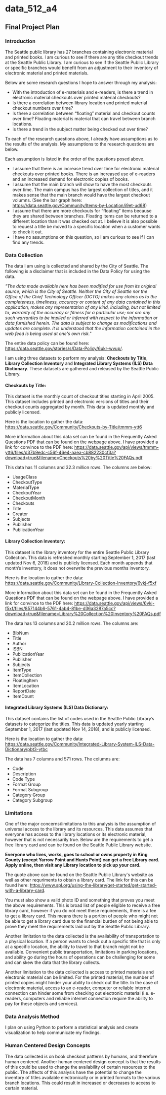 # data_512_a4
## Final Project Plan

### Introduction
The Seattle public library has 27 branches containing electronic material and printed books. I am curious to see if there are any title checkout trends at the Seattle Public Library. I am curious to see if the Seattle Public Library or specific branches would benefit from an adjustment to their inventory of electronic material and printed materials.

Below are some research questions I hope to answer through my analysis: 
* With the introduction of e-materials and e-readers, is there a trend in electronic material checkouts over printed material checkouts?
*	Is there a correlation between library location and printed material checkout numbers over time?
*	Is there a correlation between “floating” material and checkout counts over time? Floating material is material that can travel between branch locations.
*	Is there a trend in the subject matter being checked out over time? 

To each of the research questions above, I already have assumptions as to the results of the analysis. My assumptions to the research questions are below. 

Each assumption is listed in the order of the questions posed above.
*	I assume that there is an increase trend over time for electronic material checkouts over printed books. There is an increased use of e-readers and an increased demand for electronic copies of books.
*	I assume that the main branch will show to have the most checkouts over time. The main campus has the largest collection of titles, and it makes sense that the main branch would have the largest checkout volumns. (See the bar graph here: https://data.seattle.gov/Community/Items-by-Location/i9et-ud68)
*	I assume that there are more checkouts for “floating” items because they are shared between branches. Floating items can be returned to a different location than it was checked out at. I believe it is also possible to request a title be moved to a specific location when a customer wants to check it out.
*	I have no assumptions on this question, so I am curious to see if I can find any trends. 

### Data Collection
The data I am using is collected and shared by the City of Seattle. The following is a disclaimer that is included in the Data Policy for using the data.

 *"The data made available here has been modified for use from its original source, which is the City of Seattle. Neither the City of Seattle nor the Office of the Chief Technology Officer (OCTO) makes any claims as to the completeness, timeliness, accuracy or content of any data contained in this application; makes any representation of any kind, including, but not limited to, warranty of the accuracy or fitness for a particular use; nor are any such warranties to be implied or inferred with respect to the information or data furnished herein. The data is subject to change as modifications and updates are complete. It is understood that the information contained in the web feed is being used at one's own risk."*
 
The entire data policy can be found here: https://data.seattle.gov/stories/s/Data-Policy/6ukr-wvup/.

I am using three datasets to perform my analysis: **Checkouts by Title**, **Library Collection Inventory** and **Integrated Library Systems (ILS) Data Dictionary**. These datasets are gathered and released by the Seattle Public Library.
#### Checkouts by Title:
This dataset is the monthly count of checkout titles starting in April 2005. This dataset includes printed and electronic versions of titles and their checkout counts aggregated by month. This data is updated monthly and publicly licensed. 

Here is the location to gather the data: https://data.seattle.gov/Community/Checkouts-by-Title/tmmm-ytt6

More information about this data set can be found in the Frequently Asked Questions PDF that can be found on the webpage above. I have provided a link for convince to the PDF here: https://data.seattle.gov/api/views/tmmm-ytt6/files/d37b9edc-c56f-46e4-aaea-cb882230cf3a?download=true&filename=Checkouts%20by%20Title%20FAQs.pdf

This data has 11 columns and 32.3 million rows. The columns are below:
+ UsageClass
+	CheckoutType
+	MaterialType
+	CheckoutYear
+	CheckoutMonth
+	Checkouts
+	Title
+	Creator
+	Subjects
+ Publisher
+ PublicationYear

#### Library Collection Inventory:
This dataset is the library inventory for the entire Seattle Public Library Collection. This data is refreshed monthly starting September 1, 2017 (last updated Nov 6, 2018) and is publicly licensed. Each month appends that month’s inventory, it does not overwrite the previous months inventory.

Here is the location to gather the data: https://data.seattle.gov/Community/Library-Collection-Inventory/6vkj-f5xf

More information about this data set can be found in the Frequently Asked Questions PDF that can be found on the webpage above. I have provided a link for convince to the PDF here: https://data.seattle.gov/api/views/6vkj-f5xf/files/857144b6-5761-4ab4-81be-d36a3287a5cc?download=true&filename=Library%20Collection%20Inventory%20FAQs.pdf

The data has 13 columns and 20.2 million rows. The columns are: 
+	BibNum
+	Title
+	Author
+	ISBN
+	PublicationYear
+	Publisher
+	Subjects
+	ItemType
+	ItemCollection
+	FloatingItem
+	ItemLocation
+	ReportDate
+	ItemCount

#### Integrated Library Systems (ILS) Data Dictionary:
This dataset contains the list of codes used in the Seattle Public Library’s datasets to categorize the titles. This data is updated yearly starting September 1, 2017 (last updated Nov 14, 2018), and is publicly licensed. 

Here is the location to gather the data: https://data.seattle.gov/Community/Integrated-Library-System-ILS-Data-Dictionary/pbt3-ytbc

The data has 7 columns and 571 rows. The columns are: 
+	Code
+	Description
+	Code Type
+	Format Group
+	Format Subgroup 
+	Category Group
+	Category Subgroup
### Limitations
One of the major concerns/limitations to this analysis is the assumption of universal access to the library and its resources.
This data assumes that everyone has access to the library locations or its electronic material, however that is not necessarily true. 
Below are the requirements to get a free library card and can be found on the Seattle Public Library website. 

**Everyone who lives, works, goes to school or owns property in King County (except Yarrow Point and Hunts Point) can get a free Library card. Apply online, then visit any Library location to pick up your card.**

The quote above can be found on the Seattle Public Library's website as well as other requriments to obtain a library card. The link for this can be found here: https://www.spl.org/using-the-library/get-started/get-started-with-a-library-card.

You must also show a valid photo ID and something that proves you meet the above requirements. This is broad list of people eligible to receive a free library card, however if you do not meet these requirements, there is a fee to get a library card. This means there is a portion of people who might not be able to get a library card due to the financial burden of not being able to prove they meet the requirements laid out by the Seattle Public Library.

Another limitation to the data collected is the availability of transportation to a physical location. If a person wants to check out a specific title that is only at a specific location, the ability to travel to that branch might not be available. Convenient public transportation, limitations in parking locations, and ability go during the hours of operations can be challenging for some and can skew the data that the library collects. 

Another limitation to the data collected is access to printed materials and electronic material can be limited. For the printed material, the number of printed copies might hinder your ability to check out the title. In the case of electronic material, access to an e-reader, computer or reliable internet connection can hinder some from checking out electronic material (i.e.  e-readers, computers and reliable internet connection require the ability to pay for these objects and services).
### Data Analysis Method
I plan on using Python to perform a statistical analysis and create visualization to help communicate my findings. 
### Human Centered Design Concepts
The data collected is on book checkout patterns by humans, and therefore human centered. Another human centered design concept is that the results of this could be used to change the availability of certain resources to the public. The affects of this analysis have the potential to change the inventory of titles available electronically or in printed formats to the various branch locations. This could result in increased or decreases to access to certain material.

